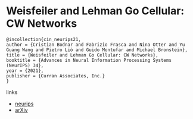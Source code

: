 # Weisfeiler and Lehman Go Cellular: CW Networks

```
@incollection{cin_neurips21,
author = {Cristian Bodnar and Fabrizio Frasca and Nina Otter and Yu Guang Wang and Pietro Liò and Guido Montufar and Michael Bronstein},
title = {Weisfeiler and Lehman Go Cellular: CW Networks},
booktitle = {Advances in Neural Information Processing Systems (NeurIPS) 34},
year = {2021},
publisher = {Curran Associates, Inc.}
}
```

links
- [neurips](https://neurips.cc/Conferences/2021/ScheduleMultitrack?event=26849)
- [arXiv](https://arxiv.org/abs/2106.12575)
